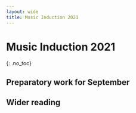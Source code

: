 ```yaml
---
layout: wide
title: Music Induction 2021
---
```


# Music Induction 2021
{: .no_toc}

<!-- 

## Contents
{: .no_toc}

- TOC
{:toc}

 -->

## Preparatory work for September


## Wider reading

